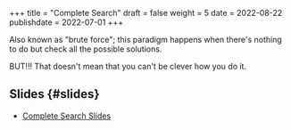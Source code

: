 +++
title = "Complete Search"
draft = false
weight = 5
date = 2022-08-22
publishdate = 2022-07-01
+++

Also known as "brute force"; this paradigm happens when there's nothing to do but check all the possible solutions.

BUT!!!  That doesn't mean that you can't be clever how you do it.


## Slides {#slides}

-   [Complete Search Slides](/slides/complete-search.pdf)

